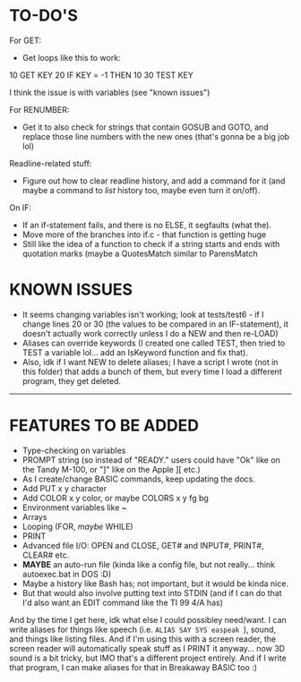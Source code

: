 # TO-DO'S

For GET:

* Get loops like this to work:

10 GET KEY
20 IF KEY = -1 THEN 10
30 TEST KEY

I think the issue is with variables (see "known issues")

For RENUMBER:

* Get it to also check for strings that contain GOSUB and GOTO, and replace those line numbers with the new ones (that's gonna be a big job lol)

Readline-related stuff:

* Figure out how to clear readline history, and add a command for it (and maybe a command to _list_ history too, maybe even turn it on/off).

On IF:

* If an if-statement fails, and there is no ELSE, it segfaults (what the).
* Move more of the branches into if.c - that function is getting huge
* Still like the idea of a function to check if a string starts and ends with quotation marks (maybe a QuotesMatch similar to ParensMatch

# KNOWN ISSUES

* It seems changing variables isn't working; look at tests/test6 - if I change lines 20 or 30 (the values to be compared in an IF-statement), it doesn't actually work correctly unless I do a NEW and then re-LOAD)
* Aliases can override keywords (I created one called TEST, then tried to TEST a variable lol... add an IsKeyword function and fix that).
* Also, idk if I want NEW to delete aliases; I have a script I wrote (not in this folder) that adds a bunch of them, but every time I load a different program, they get deleted.


-----------------------------------------------------------------------------------------------

# FEATURES TO BE ADDED

* Type-checking on variables
* PROMPT string (so instead of "READY." users could have "Ok" like on the Tandy M-100, or "]" like on the Apple ][ etc.)
* As I create/change BASIC commands, keep updating the docs.
* Add PUT x y character
* Add COLOR x y color, or maybe COLORS x y fg bg
* Environment variables like ~
* Arrays
* Looping (FOR, _maybe_ WHILE)
* PRINT
* Advanced file I/O: OPEN and CLOSE, GET# and INPUT#, PRINT#, CLEAR# etc.
* __MAYBE__ an auto-run file (kinda like a config file, but not really... think autoexec.bat in DOS :D)
* Maybe a history like Bash has; not important, but it would be kinda nice.
* But that would also involve putting text into STDIN (and if I can do that I'd also want an EDIT command like the TI 99 4/A has)

And by the time I get here, idk what else I could possibley need/want.  I can write aliases for things like speech (i.e. `ALIAS SAY SYS easpeak `), sound, and things like listing files.  And if I'm using this with a screen reader, the screen reader will automatically speak stuff as I PRINT it anyway... now 3D sound is a bit tricky, but IMO that's a different project entirely.  And if I write that program, I can make aliases for that in Breakaway BASIC too :)
